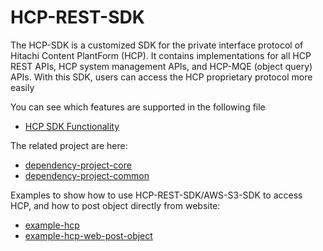 # HCP-REST-SDK
The HCP-SDK is a customized SDK for the private interface protocol of Hitachi Content PlantForm (HCP). It contains implementations for all HCP REST APIs, HCP system management APIs, and HCP-MQE (object query) APIs. With this SDK, users can access the HCP proprietary protocol more easily

You can see which features are supported in the following file
+ [HCP SDK Functionality](https://github.com/pineconehouse/hitachivantara-java-sdk-hcp/blob/main/HCP%20SDK%20Functionality.pdf) 

The related project are here:
+ [dependency-project-core](https://github.com/pineconehouse/hitachivantara-java-sdk-core)
+ [dependency-project-common](https://github.com/pineconehouse/amituofo-java-sdk-common)

Examples to show how to use HCP-REST-SDK/AWS-S3-SDK to access HCP, and how to post object directly from website:
+ [example-hcp](https://github.com/pineconehouse/hitachivantara-java-example-hcp)
+ [example-hcp-web-post-object](https://github.com/pineconehouse/hitachivantara-java-example-hcp-web)
